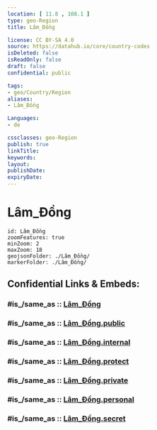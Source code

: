 ```yaml
---
location: [ 11.8 , 108.1 ] 
type: geo-Region
title: Lâm_Đồng

license: CC BY-SA 4.0
source: https://datahub.io/core/country-codes
isDeleted: false
isReadOnly: false
draft: false
confidential: public

tags:
- geo/Country/Region
aliases:
- Lâm_Đồng

Languages:
- de

cssclasses: geo-Region
publish: true
linkTitle: 
keywords: 
layout: 
publishDate: 
expiryDate: 
---
```


# Lâm_Đồng

```leaflet
id: Lâm_Đồng
zoomFeatures: true 
minZoom: 2 
maxZoom: 18
geojsonFolder: ./Lâm_Đồng/
markerFolder: ./Lâm_Đồng/
```


## Confidential Links & Embeds: 

### #is_/same_as :: [Lâm_Đồng](/_Standards/Earth/Continent/Asia/Asia~South~East/Vietnam/Provinces~Vietnam/Lâm_Đồng.md) 

### #is_/same_as :: [Lâm_Đồng.public](/_public/Earth/Continent/Asia/Asia~South~East/Vietnam/Provinces~Vietnam/Lâm_Đồng.public.md) 

### #is_/same_as :: [Lâm_Đồng.internal](/_internal/Earth/Continent/Asia/Asia~South~East/Vietnam/Provinces~Vietnam/Lâm_Đồng.internal.md) 

### #is_/same_as :: [Lâm_Đồng.protect](/_protect/Earth/Continent/Asia/Asia~South~East/Vietnam/Provinces~Vietnam/Lâm_Đồng.protect.md) 

### #is_/same_as :: [Lâm_Đồng.private](/_private/Earth/Continent/Asia/Asia~South~East/Vietnam/Provinces~Vietnam/Lâm_Đồng.private.md) 

### #is_/same_as :: [Lâm_Đồng.personal](/_personal/Earth/Continent/Asia/Asia~South~East/Vietnam/Provinces~Vietnam/Lâm_Đồng.personal.md) 

### #is_/same_as :: [Lâm_Đồng.secret](/_secret/Earth/Continent/Asia/Asia~South~East/Vietnam/Provinces~Vietnam/Lâm_Đồng.secret.md)


